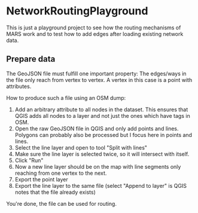 # NetworkRoutingPlayground

This is just a playground project to see how the routing mechanisms of MARS work and to test how to add edges after loading existing network data.

## Prepare data

The GeoJSON file must fulfill one important property: The edges/ways in the file only reach from vertex to vertex.
A vertex in this case is a point with attributes.

How to produce such a file using an OSM dump:

1. Add an arbitrary attribute to all nodes in the dataset. This ensures that QGIS adds all nodes to a layer and not just the ones which have tags in OSM. 
2. Open the raw GeoJSON file in QGIS and only add points and lines. Polygons can probably also be processed but I focus here in points and lines.
3. Select the line layer and open to tool "Split with lines"
4. Make sure the line layer is selected twice, so it will intersect with itself.
5. Click "Run"
6. Now a new line layer should be on the map with line segments only reaching from one vertex to the next.
7. Export the point layer
8. Export the line layer to the same file (select "Append to layer" is QGIS notes that the file already exists)

You're done, the file can be used for routing.